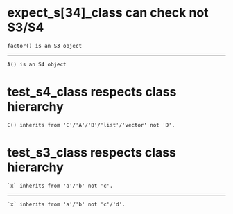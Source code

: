 # expect_s[34]_class can check not S3/S4

    factor() is an S3 object

---

    A() is an S4 object

# test_s4_class respects class hierarchy

    C() inherits from 'C'/'A'/'B'/'list'/'vector' not 'D'.

# test_s3_class respects class hierarchy

    `x` inherits from 'a'/'b' not 'c'.

---

    `x` inherits from 'a'/'b' not 'c'/'d'.

